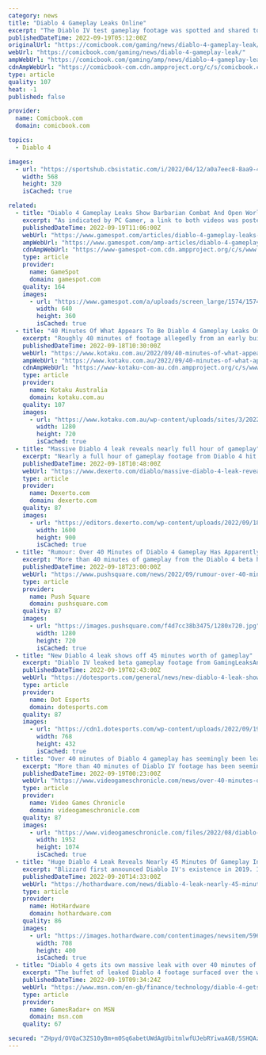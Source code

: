 ```yaml
---
category: news
title: "Diablo 4 Gameplay Leaks Online"
excerpt: "The Diablo IV test gameplay footage was spotted and shared to Reddit yesterday and includes a grand total of 43 minutes of gameplay from the in-testing title across two clips. While obviously not ..."
publishedDateTime: 2022-09-19T05:12:00Z
originalUrl: "https://comicbook.com/gaming/news/diablo-4-gameplay-leak/"
webUrl: "https://comicbook.com/gaming/news/diablo-4-gameplay-leak/"
ampWebUrl: "https://comicbook.com/gaming/amp/news/diablo-4-gameplay-leak/"
cdnAmpWebUrl: "https://comicbook-com.cdn.ampproject.org/c/s/comicbook.com/gaming/amp/news/diablo-4-gameplay-leak/"
type: article
quality: 107
heat: -1
published: false

provider:
  name: Comicbook.com
  domain: comicbook.com

topics:
  - Diablo 4

images:
  - url: "https://sportshub.cbsistatic.com/i/2022/04/12/a0a7eec8-8aa9-4871-b5e0-bb735e3e3b25/gta-6.png?width=568&height=320"
    width: 568
    height: 320
    isCached: true

related:
  - title: "Diablo 4 Gameplay Leaks Show Barbarian Combat And Open World"
    excerpt: "As indicated by PC Gamer, a link to both videos was posted in the Gaming Leaks and Rumours subreddit by user iV1rus. The footage shows a barbarian character exploring a city, and then heading out ..."
    publishedDateTime: 2022-09-19T11:06:00Z
    webUrl: "https://www.gamespot.com/articles/diablo-4-gameplay-leaks-show-barbarian-combat-and-open-world/1100-6507642/"
    ampWebUrl: "https://www.gamespot.com/amp-articles/diablo-4-gameplay-leaks-show-barbarian-combat-and-open-world/1100-6507642/"
    cdnAmpWebUrl: "https://www-gamespot-com.cdn.ampproject.org/c/s/www.gamespot.com/amp-articles/diablo-4-gameplay-leaks-show-barbarian-combat-and-open-world/1100-6507642/"
    type: article
    provider:
      name: GameSpot
      domain: gamespot.com
    quality: 164
    images:
      - url: "https://www.gamespot.com/a/uploads/screen_large/1574/15746725/3989778-untitled.png"
        width: 640
        height: 360
        isCached: true
  - title: "40 Minutes Of What Appears To Be Diablo 4 Gameplay Leaks Online"
    excerpt: "Roughly 40 minutes of footage allegedly from an early build of Blizzard's upcoming RPG Diablo 4 has found its way onto social media."
    publishedDateTime: 2022-09-18T10:30:00Z
    webUrl: "https://www.kotaku.com.au/2022/09/40-minutes-of-what-appears-to-be-diablo-4-gameplay-leaks-online/"
    ampWebUrl: "https://www.kotaku.com.au/2022/09/40-minutes-of-what-appears-to-be-diablo-4-gameplay-leaks-online/amp/"
    cdnAmpWebUrl: "https://www-kotaku-com-au.cdn.ampproject.org/c/s/www.kotaku.com.au/2022/09/40-minutes-of-what-appears-to-be-diablo-4-gameplay-leaks-online/amp/"
    type: article
    provider:
      name: Kotaku Australia
      domain: kotaku.com.au
    quality: 107
    images:
      - url: "https://www.kotaku.com.au/wp-content/uploads/sites/3/2022/09/19/Story04-Medium.jpg?quality=80&resize=1280,720"
        width: 1280
        height: 720
        isCached: true
  - title: "Massive Diablo 4 leak reveals nearly full hour of gameplay"
    excerpt: "Nearly a full hour of gameplay footage from Diablo 4 hit the internet in a massive leak of Blizzard's upcoming game."
    publishedDateTime: 2022-09-18T10:48:00Z
    webUrl: "https://www.dexerto.com/diablo/massive-diablo-4-leak-reveals-nearly-full-hour-of-gameplay-1934740/"
    type: article
    provider:
      name: Dexerto.com
      domain: dexerto.com
    quality: 87
    images:
      - url: "https://editors.dexerto.com/wp-content/uploads/2022/09/18/diablo-4-1.jpg"
        width: 1600
        height: 900
        isCached: true
  - title: "Rumour: Over 40 Minutes of Diablo 4 Gameplay Has Apparently Leaked"
    excerpt: "More than 40 minutes of gameplay from the Diablo 4 beta has apparently leaked, on the same day that 90-odd videos that purport to be early work-in-progress clips of Grand Theft Auto VI surfaced online ..."
    publishedDateTime: 2022-09-18T23:00:00Z
    webUrl: "https://www.pushsquare.com/news/2022/09/rumour-over-40-minutes-of-diablo-4-gameplay-has-apparently-leaked"
    type: article
    provider:
      name: Push Square
      domain: pushsquare.com
    quality: 87
    images:
      - url: "https://images.pushsquare.com/f4d7cc38b3475/1280x720.jpg"
        width: 1280
        height: 720
        isCached: true
  - title: "New Diablo 4 leak shows off 45 minutes worth of gameplay"
    excerpt: "Diablo IV leaked beta gameplay footage from GamingLeaksAndRumours Reddit user iV1rus0 recently posted this link stating that there are about 53 minutes of untitled footage captured from the upcoming ..."
    publishedDateTime: 2022-09-19T02:43:00Z
    webUrl: "https://dotesports.com/general/news/new-diablo-4-leak-shows-off-45-minutes-worth-of-gameplay"
    type: article
    provider:
      name: Dot Esports
      domain: dotesports.com
    quality: 87
    images:
      - url: "https://cdn1.dotesports.com/wp-content/uploads/2022/09/19041435/maxresdefault-21-768x432.jpg"
        width: 768
        height: 432
        isCached: true
  - title: "Over 40 minutes of Diablo 4 gameplay has seemingly been leaked"
    excerpt: "More than 40 minutes of Diablo IV footage has been seemingly shared online. As spotted and shared by Reddit user iV1rus0, the footage consists of two clips, one lasting 5 minutes and the other lasting ..."
    publishedDateTime: 2022-09-19T00:23:00Z
    webUrl: "https://www.videogameschronicle.com/news/over-40-minutes-of-diablo-4-gameplay-has-seemingly-been-leaked/"
    type: article
    provider:
      name: Video Games Chronicle
      domain: videogameschronicle.com
    quality: 87
    images:
      - url: "https://www.videogameschronicle.com/files/2022/08/diablo-4-a-1.jpg"
        width: 1952
        height: 1074
        isCached: true
  - title: "Huge Diablo 4 Leak Reveals Nearly 45 Minutes Of Gameplay Including Combat"
    excerpt: "Blizzard first announced Diablo IV's existence in 2019. It revealed a number of features that players are looking forward to, such as the return of the Rogue class. Even still, no one has seen footage ..."
    publishedDateTime: 2022-09-20T14:33:00Z
    webUrl: "https://hothardware.com/news/diablo-4-leak-nearly-45-minutes-gameplay-combat-classes"
    type: article
    provider:
      name: HotHardware
      domain: hothardware.com
    quality: 86
    images:
      - url: "https://images.hothardware.com/contentimages/newsitem/59662/content/hero-diablo-iv-gameplay-leak-news.jpg"
        width: 708
        height: 400
        isCached: true
  - title: "Diablo 4 gets its own massive leak with over 40 minutes of gameplay"
    excerpt: "The buffet of leaked Diablo 4 footage surfaced over the weekend and was quickly flagged on ResetEra. The two MP4s mentioned in the post – one five minutes long and the other a whopping 38 minutes long ..."
    publishedDateTime: 2022-09-19T09:34:24Z
    webUrl: "https://www.msn.com/en-gb/finance/technology/diablo-4-gets-its-own-massive-leak-with-over-40-minutes-of-gameplay/ar-AA120Bb7"
    type: article
    provider:
      name: GamesRadar+ on MSN
      domain: msn.com
    quality: 67

secured: "ZHpyd/OVQaC3ZS10yBm+m0Sq6abetUWdAgUbitmlwfUJebRYiwaAGB/5SHQAzVO4cGcFrc77HwoDpyUjbHVPvl6EoToWspOiUOMNEFhN7ekq3YHcTumQGuuudlBn1bLWn/7q2udOF4YGHxUf9tXMHTGe0wdp/pbCRFwUURcW28BSfF8aMCHWpiECG9Heeq/AJAClLKXO4hqj/h9F7kxNetKOHhIBIIBxcnMhPpEYCpvgz6CnBt9vxFjqUDBlPHetTxTcWCUy6adnog14Q3x6EpUBJC2YltAhdB6cfZycsLEXreCSSqhGCnCBpAl7SMcNEowOECAHi88OhpTpy8J84dewydDTKW2RWgmeQGstjXA=;0qx0pPa19Su4cGuItofMKw=="
---
```


